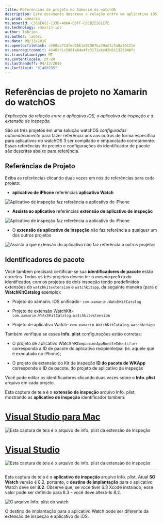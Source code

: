```yaml
---
title: Referências de projeto no Xamarin do watchOS
description: Este documento descreve a relação entre um aplicativo iOS, um aplicativo de inspeção e uma extensão de aplicativo de inspeção. Ele aborda as referências de projeto e pacote de identificadores.
ms.prod: xamarin
ms.assetid: C366E062-C33D-406A-B3FF-CBE82E5D1E7E
ms.technology: xamarin-ios
author: lobrien
ms.author: laobri
ms.date: 09/13/2016
ms.openlocfilehash: c900ab714fed2bb1e02367ba39ad3c5a0a76121e
ms.sourcegitcommit: 4b402d1c508fa84e4fc3171a6e43b811323948fc
ms.translationtype: MT
ms.contentlocale: pt-BR
ms.lasthandoff: 04/23/2019
ms.locfileid: "61408295"
---
```

# <a name="watchos-project-references-in-xamarin"></a>Referências de projeto no Xamarin do watchOS

_Explicação da relação entre o aplicativo iOS, o aplicativo de inspeção e a extensão de inspeção._

São os três projetos em uma solução watchOS *configuradas automaticamente* para fazer referência uns aos outros de forma específica para aplicativos do watchOS 3 ser compilado e empacotado corretamente. Essas referências de projeto e configurações do identificador de pacote são descritas abaixo para referência.

## <a name="project-references"></a>Referências de Projeto

Exiba as referências clicando duas vezes em nós de referências para cada projeto:

- **aplicativo de iPhone** referências **aplicativo Watch**

![](project-references-images/catalog-reference1.png "Aplicativo de inspeção faz referência a aplicativo do iPhone")

- **Assista ao aplicativo** referências **extensão de aplicativo de inspeção**

![](project-references-images/catalog-reference2.png "Aplicativo de inspeção faz referência a aplicativo do iPhone")


 - O **extensão de aplicativo de inspeção** não faz referência a qualquer um dos outros projetos

![](project-references-images/catalog-reference3.png "Assista a que extensão do aplicativo não faz referência a outros projetos")



## <a name="bundle-identifiers"></a>Identificadores de pacote

Você também precisará certificar-se sua **identificadores de pacote** estão corretos.
Todos os três projetos devem ter o *mesmo* prefixo do identificador, com os projetos de dois inspeção tendo predefinidos extensões do `watchkitextension` e `watchkitapp`, da seguinte maneira (para o **WatchKitCatalog** exemplo):

 - Projeto do xamarin. IOS unificado- `com.xamarin.WatchKitCatalog`

 - Projeto de extensão WatchKit- `com.xamarin.WatchKitCatalog.watchkitextension`

 - Projeto de aplicativo Watch- `com.xamarin.WatchKitCatalog.watchkitapp`

Também verifique se esses **Info. plist** configurações estão corretas:

 - O projeto de aplicativo Watch `WKCompanionAppBundleIdentifier` corresponda à ID de pacote do aplicativo recipiente/pai (ie. aquele que é executado no iPhone);

 - O projeto de extensão do Kit de inspeção **ID do pacote de WKApp** corresponde à ID de pacote. do projeto de aplicativo de inspeção

Você pode editar os identificadores clicando duas vezes sobre o **Info. plist** arquivo em cada projeto.

Esta captura de tela é o **extensão de inspeção** arquivo Info. plist, mostrando as **aplicativo de inspeção** identificador também:

# <a name="visual-studio-for-mactabmacos"></a>[Visual Studio para Mac](#tab/macos)
    
![](project-references-images/infoplist-extension.png "Esta captura de tela é o arquivo de info. plist da extensão de inspeção")

# <a name="visual-studiotabwindows"></a>[Visual Studio](#tab/windows)
    
![](project-references-images/infoplist-extension-vs.png "Esta captura de tela é o arquivo de info. plist da extensão de inspeção")

-----

Esta captura de tela é o **aplicativo de inspeção** arquivo Info. plist.
Atual **SO Watch** versão é 8.2, portanto, o **destino de implantação** para o aplicativo Watch deve ser **8.2**. Observe que, se você tiver 6.3 Xcode instalado, esse valor pode ser definido para 8.3 – você deve alterá-lo 8.2.

![](project-references-images/infoplist-watchapp.png "O arquivo Info. plist do watch")

O destino de implantação para o aplicativo Watch pode ser diferente da extensão de inspeção e aplicativo do iOS.

